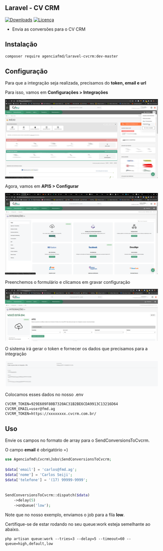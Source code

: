 ## Laravel - CV CRM

[![Downloads](https://img.shields.io/packagist/dt/agenciafmd/laravel-cvcrm.svg?style=flat-square)](https://packagist.org/packages/agenciafmd/laravel-cvcrm)
[![Licença](https://img.shields.io/badge/license-MIT-brightgreen.svg?style=flat-square)](LICENSE.md)

- Envia as conversões para o CV CRM
## Instalação

```bash
composer require agenciafmd/laravel-cvcrm:dev-master
```

## Configuração

Para que a integração seja realizada, precisamos do **token, email e url**

Para isso, vamos em **Configurações > Integrações**

![Configurações > Integrações](https://github.com/agenciafmd/laravel-cvcrm/raw/master/docs/screenshot03.png "Configurações > Integrações")

Agora, vamos em **APIS > Configurar**

![APIS > Configurar](https://github.com/agenciafmd/laravel-cvcrm/raw/master/docs/screenshot04.png "APIS > Configurar")

Preenchemos o formulário e clicamos em gravar configuração

![APIS > Configurar](https://github.com/agenciafmd/laravel-cvcrm/raw/master/docs/screenshot01.png "APIS > Configurar")

O sistema irá gerar o token e fornecer os dados que precisamos para a integração

![APIS > Configurar](https://github.com/agenciafmd/laravel-cvcrm/raw/master/docs/screenshot02.png "APIS > Configurar")

Colocamos esses dados no nosso .env

```dotenv
CVCRM_TOKEN=929E609F80B7320AC31B2BE6CDA9913C13216D64
CVCRM_EMAIL=user@fmd.ag
CVCRM_TOKEN=https://xxxxxxxx.cvcrm.com.br/
```

## Uso

Envie os campos no formato de array para o SendConversionsToCvcrm.

O campo **email** é obrigatório =)

```php
use Agenciafmd\Cvcrm\Jobs\SendConversionsToCvcrm;

$data['email'] = 'carlos@fmd.ag';
$data['nome'] = 'Carlos Seiji';
$data['telefone'] = '(17) 99999-9999';


SendConversionsToCvcrm::dispatch($data)
    ->delay(5)
    ->onQueue('low');
```

Note que no nosso exemplo, enviamos o job para a fila **low**.

Certifique-se de estar rodando no seu queue:work esteja semelhante ao abaixo.

```shell
php artisan queue:work --tries=3 --delay=5 --timeout=60 --queue=high,default,low
```